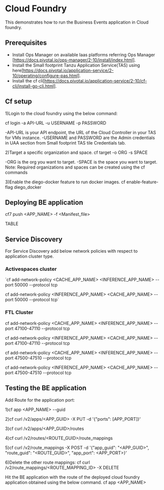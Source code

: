 # Cloud Foundry

This demonstrates how to run the Business Events application in Cloud foundry.

## Prerequisites
* Install Ops Manager on available Iaas platforms referring Ops Manager [https://docs.pivotal.io/ops-manager/2-10/install/index.html].
* Install the Small footprint Tanzu Application Service(TAS) using here[https://docs.pivotal.io/application-service/2-10/operating/configure-pas.html].
* Install the cf cli[https://docs.pivotal.io/application-service/2-10/cf-cli/install-go-cli.html].

## Cf setup

1)Login to the cloud foundry using the below command:

cf login -a API-URL -u USERNAME -p PASSWORD

-API-URL is your API endpoint, the URL of the Cloud Controller in your TAS for VMs instance.
-USERNAME and PASSWORD are the Admin credentials in UAA section from Small footprint TAS tile Credentials tab.

2)Target a specific organization and space. 
cf target -o ORG -s SPACE

-ORG is the org you want to target.
-SPACE is the space you want to target.
Note: Required organizations and spaces can be created using the cf commands

3)Enable the diego-docker feature to run docker images. 
cf enable-feature-flag diego_docker

## Deploying BE application

cf7 push <APP_NAME> -f <Manifest_file>

TABLE

## Service Discovery

For Service Discovery add below network policies with respect to application cluster type.

### Activespaces cluster

`cf add-network-policy <CACHE_APP_NAME> <INFERENCE_APP_NAME> --port 50000 --protocol tcp

cf add-network-policy <INFERENCE_APP_NAME> <CACHE_APP_NAME> --port 50000 --protocol tcp`

### FTL Cluster

cf add-network-policy <CACHE_APP_NAME> <INFERENCE_APP_NAME> --port 47100-47110 --protocol tcp

cf add-network-policy <INFERENCE_APP_NAME> <CACHE_APP_NAME> --port 47100-47110 --protocol tcp

cf add-network-policy <CACHE_APP_NAME> <INFERENCE_APP_NAME> --port 47500-47510 --protocol tcp

cf add-network-policy <INFERENCE_APP_NAME> <CACHE_APP_NAME> --port 47500-47510 --protocol tcp

## Testing the BE application

Add Route for the application port:

1)cf app <APP_NAME> --guid

2)cf curl /v2/apps/<APP_GUID> -X PUT -d '{"ports": [APP_PORT]}'

3)cf curl /v2/apps/<APP_GUID>/routes

4)cf curl /v2/routes/<ROUTE_GUID>/route_mappings

5)cf curl /v2/route_mappings -X POST -d '{"app_guid": "<APP_GUID>", "route_guid": "<ROUTE_GUID>", "app_port": <APP_PORT>}'

6)Delete the other route mappings:
cf curl /v2/route_mappings/<ROUTE_MAPPING_ID> -X DELETE

Hit the BE application with the route of the deployed cloud foundry application obtained using the below command.
cf app <APP_NAME>
